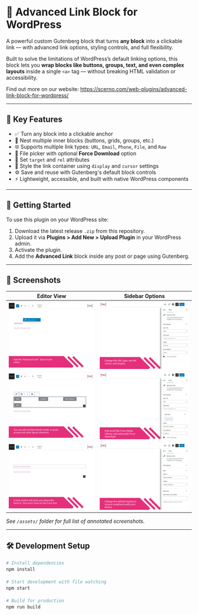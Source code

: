 # 🔗 Advanced Link Block for WordPress

A powerful custom Gutenberg block that turns **any block** into a clickable link — with advanced link options, styling controls, and full flexibility.

Built to solve the limitations of WordPress’s default linking options, this block lets you **wrap blocks like buttons, groups, text, and even complex layouts** inside a single `<a>` tag — without breaking HTML validation or accessibility.

Find out more on our website: https://scerno.com/web-plugins/advanced-link-block-for-wordpress/

---

## 🎯 Key Features

- ✅ Turn any block into a clickable anchor
- 🧱 Nest multiple inner blocks (buttons, grids, groups, etc.)
- 🌐 Supports multiple link types: `URL`, `Email`, `Phone`, `File`, and `Raw`
- 💾 File picker with optional **Force Download** option
- 🎯 Set `target` and `rel` attributes
- 🎨 Style the link container using `display` and `cursor` settings
- ⚙️ Save and reuse with Gutenberg's default block controls
- ⚡ Lightweight, accessible, and built with native WordPress components

---

## 🚀 Getting Started

To use this plugin on your WordPress site:

1. Download the latest release `.zip` from this repository.
2. Upload it via **Plugins > Add New > Upload Plugin** in your WordPress admin.
3. Activate the plugin.
4. Add the **Advanced Link** block inside any post or page using Gutenberg.

---

## 📸 Screenshots

| Editor View | Sidebar Options |
|-------------|-----------------|
| ![Screenshot 1](https://github.com/Scerno/Advanced-Link-Block/blob/main/assets/screenshot-1.png) | ![Screenshot 5](https://github.com/Scerno/Advanced-Link-Block/blob/main/assets/screenshot-5.png) |
| ![Screenshot 3](https://github.com/Scerno/Advanced-Link-Block/blob/main/assets/screenshot-3.png) | ![Screenshot 6](https://github.com/Scerno/Advanced-Link-Block/blob/main/assets/screenshot-6.png) |
| ![Screenshot 2](https://github.com/Scerno/Advanced-Link-Block/blob/main/assets/screenshot-2.png) | ![Screenshot 7](https://github.com/Scerno/Advanced-Link-Block/blob/main/assets/screenshot-7.png) |

*See `/assets/` folder for full list of annotated screenshots.*

---

## 🛠️ Development Setup

```bash
# Install dependencies
npm install

# Start development with file watching
npm start

# Build for production
npm run build
